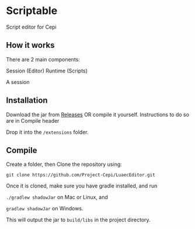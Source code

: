 # Scriptable
Script editor for Cepi

## How it works

There are 2 main components:

Session (Editor)
Runtime (Scripts)

A session

## Installation

Download the jar from [Releases](https://github.com/Project-Cepi/Scriptable/releases)
OR compile it yourself. Instructions to do so are in Compile header

Drop it into the `/extensions` folder.

## Compile

Create a folder, then
Clone the repository using:

`git clone https://github.com/Project-Cepi/LuaecEditor.git`

Once it is cloned, make sure you have gradle installed, and run

`./gradlew shadowJar` on Mac or Linux, and

`gradlew shadowJar` on Windows.

This will output the jar to `build/libs` in the project directory.

